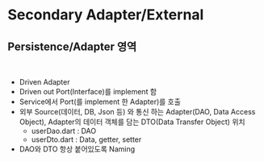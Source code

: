 # Secondary Adapter/External
## Persistence/Adapter 영역
<br>

- Driven Adapter
- Driven out Port(Interface)를 implement 함
- Service에서 Port(를 implement 한 Adapter)를 호출
- 외부 Source(데이터, DB, Json 등) 와 통신 하는 Adapter(DAO, Data Access Object), Adapter의 데이터 객체를 담는 DTO(Data Transfer Object) 위치
  - userDao.dart : DAO
  - userDto.dart : Data, getter, setter
- DAO와 DTO 항상 붙어있도록 Naming
